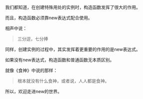 我们都知道，在创建特殊用处的实例时，构造函数发挥了很大的作用。

而且，构造函数必须靠new表达式配合使用。

相声中说：

> 三分逗，七分捧

同样，创建实例的过程中，其实发挥着更重要的作用的是new表达式。

如果没有new表达式，构造函数和普通函数无本质区别。

就像《食神》中说的那样：

> 根本就没有什么食神，或者说，人人都是食神。

所以，欢迎走进new的世界。